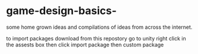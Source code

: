 # game-design-basics-
some home grown ideas and compilations of ideas from across the internet.


to import packages download from this repostory go to unity right click in the assests box then click import package then custom package 
